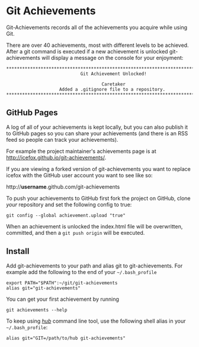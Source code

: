 # Git Achievements

Git-Achievements records all of the achievements you acquire while using Git.

There are over 40 achievements, most with different levels to be achieved. After a git command is executed if a new achievement is unlocked git-achievements will display a message on the console for your enjoyment:

```
********************************************************************************
                            Git Achievement Unlocked!

                                    Caretaker
                    Added a .gitignore file to a repository.
********************************************************************************
```

## GitHub Pages

A log of all of your achievements is kept locally, but you can also publish it to GitHub pages so you can share your achievements (and there is an RSS feed so people can track your achievements).

For example the project maintainer's achievements page is at http://icefox.github.io/git-achievements/.

If you are viewing a forked version of git-achievements you want to replace icefox with the GitHub user account you want to see like so:

http://**username**.github.com/git-achievements

To push your achievements to GitHub first fork the project on GitHub, clone *your* repository and set the following config to true:

```
git config --global achievement.upload "true"
```

When an achievement is unlocked the index.html file will be overwritten, committed, and then a `git push origin` will be executed.


## Install

Add git-achievements to your path and alias git to git-achievements. For example add the following to the end of your `~/.bash_profile`

```
export PATH="$PATH":~/git/git-achievements
alias git="git-achievements"
```

You can get your first achievement by running

```
git achievements --help
```

To keep using [*hub*](https://github.com/github/hub) command line tool,
use the following shell alias in your `~/.bash_profile`:
```
alias git="GIT=/path/to/hub git-achievements"
```
